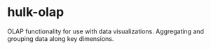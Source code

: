 # hulk-olap
OLAP functionality for use with data visualizations. Aggregating and grouping data along key dimensions.
